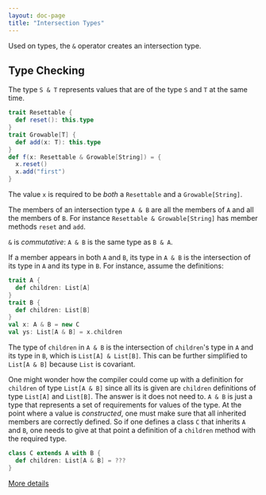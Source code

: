 ```yaml
---
layout: doc-page
title: "Intersection Types"
---
```


Used on types, the `&` operator creates an intersection type.

## Type Checking

The type `S & T` represents values that are of the type `S` and `T` at the same time.

```scala
trait Resettable {
  def reset(): this.type
}
trait Growable[T] {
  def add(x: T): this.type
}
def f(x: Resettable & Growable[String]) = {
  x.reset()
  x.add("first")
}
```

The value `x` is required to be _both_ a `Resettable` and a
`Growable[String]`.

The members of an intersection type `A & B` are all the members of `A` and all
the members of `B`.  For instance `Resettable & Growable[String]`
has member methods `reset` and `add`.

`&` is _commutative_: `A & B` is the same type as `B & A`.

If a member appears in both `A` and `B`, its type in `A & B` is the intersection
of its type in `A` and its type in `B`. For instance, assume the definitions:

```scala
trait A {
  def children: List[A]
}
trait B {
  def children: List[B]
}
val x: A & B = new C
val ys: List[A & B] = x.children
```

The type of `children` in `A & B` is the intersection of `children`'s
type in `A` and its type in `B`, which is `List[A] & List[B]`. This
can be further simplified to `List[A & B]` because `List` is
covariant.

One might wonder how the compiler could come up with a definition for
`children` of type `List[A & B]` since all its is given are `children`
definitions of type `List[A]` and `List[B]`. The answer is it does not
need to. `A & B` is just a type that represents a set of requirements for
values of the type. At the point where a value is _constructed_, one
must make sure that all inherited members are correctly defined.
So if one defines a class `C` that inherits `A` and `B`, one needs
to give at that point a definition of a `children` method with the required type.

```scala
class C extends A with B {
  def children: List[A & B] = ???
}
```


[More details](./intersection-types-spec.md)
